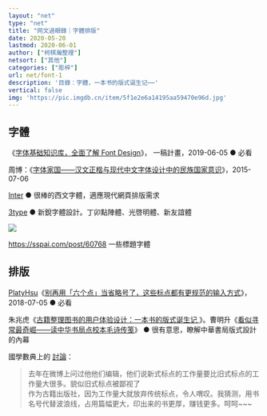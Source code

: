 ```yaml
---
layout: "net"
type: "net"
title: "网文過眼錄｜字體排版"
date: 2020-05-20
lastmod: 2020-06-01
author: ["柯棋瀚整理"]
netsort: ["其他"]
categories: ["彫梓"]
url: net/font-1
description: '目錄：字體，一本书的版式诞生记⋯⋯'
vertical: false
img: 'https://pic.imgdb.cn/item/5f1e2e6a14195aa59470e96d.jpg'
---
```


## 字體

《[字体基础知识库，全面了解 Font Design](https://lastone.art/font-design/)》， 一稿計畫，2019-06-05 ● 必看

周博：《[字体家国——汉文正楷与现代中文字体设计中的民族国家意识](https://site.douban.com/162358/widget/notes/8593043/note/507086779/)》，2015-07-06

[Inter](https://rsms.me/inter/) ● 很棒的西文字體，適應現代網頁排版需求

[3type](https://3type.cn/fonts/) ● 新銳字體設計。丁卯點陣體、光啓明體、新友誼體

![](https://3type.cn/img/fonts/astronomer/intro_5.png)

https://sspai.com/post/60768 一些標題字體

## 排版

[PlatyHsu](https://sspai.com/u/d2naxtcd/updates)《[别再用「六个点」当省略号了，这些标点都有更规范的输入方式](https://sspai.com/post/45516)》，2018-07-05 ● 必看

朱兆虎《[古籍整理图书的用户体验设计：一本书的版式诞生记 ](https://book.douban.com/subject/30359473/discussion/615895771/)》。曹明升《[看似寻常最奇崛——读中华书局点校本毛诗传笺](https://book.douban.com/subject/30359473/discussion/615930187/)》 ● 很有意思，瞭解中華書局版式設計的內幕

國學數典上的 [討論](http://bbs.gxsd.com.cn/forum.php?mod=viewthread&tid=536338&extra=&page=2：)：

> 去年在微博上问过他他们编辑，他们说新式标点的工作量要比旧式标点的工作量大很多。貌似旧式标点被鄙视了  
> 作为古籍出版社，因为工作量大就放弃传统标点，令人喟叹。我猜测，用书名号代替波浪线，占用篇幅更大，印出来的书更厚，赚钱更多。呵呵~~~
